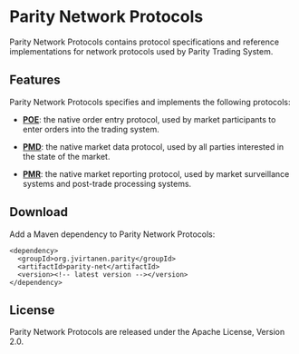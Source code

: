 Parity Network Protocols
========================

Parity Network Protocols contains protocol specifications and reference
implementations for network protocols used by Parity Trading System.


Features
--------

Parity Network Protocols specifies and implements the following protocols:

  - [**POE**](doc/POE.md): the native order entry protocol, used by market
    participants to enter orders into the trading system.

  - [**PMD**](doc/PMD.md): the native market data protocol, used by all
    parties interested in the state of the market.

  - [**PMR**](doc/PMR.md): the native market reporting protocol, used by
    market surveillance systems and post-trade processing systems.


Download
--------

Add a Maven dependency to Parity Network Protocols:

    <dependency>
      <groupId>org.jvirtanen.parity</groupId>
      <artifactId>parity-net</artifactId>
      <version><!-- latest version --></version>
    </dependency>


License
-------

Parity Network Protocols are released under the Apache License, Version 2.0.

